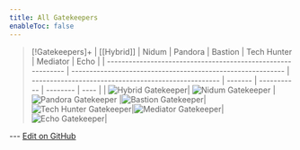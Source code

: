 ```yaml
---
title: All Gatekeepers
enableToc: false
---
```

> [!Gatekeepers]+
> | [[Hybrid]] | Nidum | Pandora | Bastion | Tech Hunter | Mediator | Echo |
> | ------------------------------------------------------------ | ----------------------------------------------------------- | ---------------------------------------------------- | ------- | ----------- | -------- | ---- |
> | ![Hybrid Gatekeeper](Hybrid_Portrait.png)| ![Nidum Gatekeeper](Nidum_Portrait.png) | ![Pandora Gatekeeper](Pandora_Portrait.png) |![Bastion Gatekeeper](Bastion_Portrait.png)|![Tech Hunter Gatekeeper](TechHunter_Portrait.png)|![Mediator Gatekeeper](Mediator_Portrait.png)|![Echo Gatekeeper](Echo_Portrait.png)|

<!-- Make sure that the github edit button link is correct. This just means adding the parent and filename after the content folder in the URL -->

--- [Edit on GitHub](https://github.com/Mondrethos/gatekeeperwiki/edit/main/content/Gatekeepers/allgatekeepers.md)